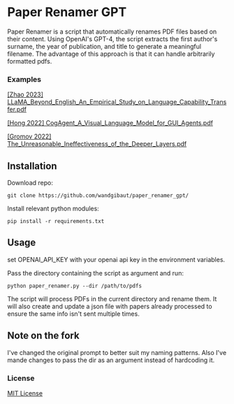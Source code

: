 # Paper Renamer GPT

Paper Renamer is a script that automatically renames PDF files based on their content. Using OpenAI's GPT-4, the script extracts the first author's surname, the year of publication, and title to generate a meaningful filename. The advantage of this approach is that it can handle arbitrarily formatted pdfs. 

### Examples
[[Zhao 2023] LLaMA_Beyond_English_An_Empirical_Study_on_Language_Capability_Transfer.pdf](https://arxiv.org/abs/2401.01055)

[[Hong 2022] CogAgent_A_Visual_Language_Model_for_GUI_Agents.pdf](https://arxiv.org/abs/2312.08914)

[[Gromov 2022] The_Unreasonable_Ineffectiveness_of_the_Deeper_Layers.pdf](https://arxiv.org/abs/2403.17887)
## Installation
Download repo:
```
git clone https://github.com/wandgibaut/paper_renamer_gpt/
```
Install relevant python modules:
```
pip install -r requirements.txt
```
## Usage
set OPENAI_API_KEY with your openai api key in the environment variables.

Pass the directory containing the script as argument and run:

```
python paper_renamer.py --dir /path/to/pdfs
```

The script will process PDFs in the current directory and rename them. It will also create and update a json file with papers already processed to ensure the same info isn't sent multiple times. 

## Note on the fork
I've changed the original prompt to better suit my naming patterns. Also I've mande changes to pass the dir as an argument instead of hardcoding it.

### License

[MIT License](https://choosealicense.com/licenses/mit/)

